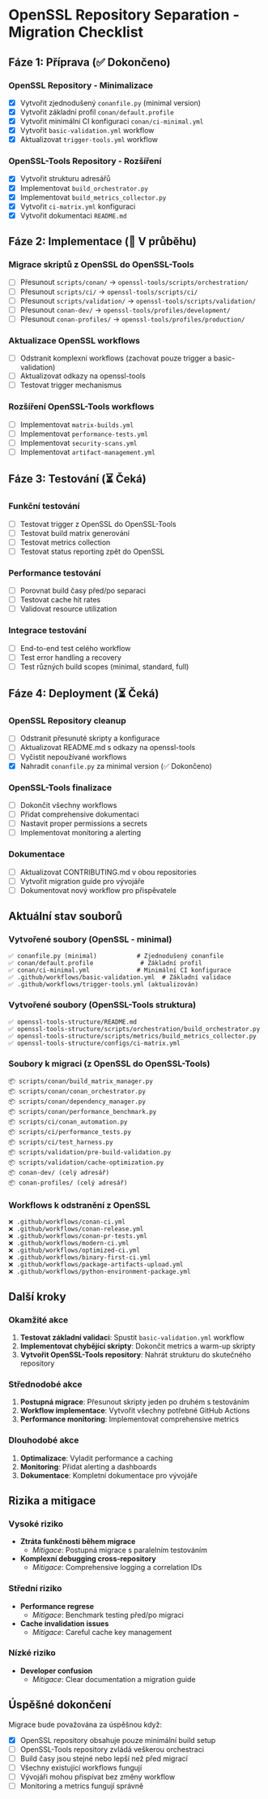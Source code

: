 # OpenSSL Repository Separation - Migration Checklist

## Fáze 1: Příprava (✅ Dokončeno)

### OpenSSL Repository - Minimalizace
- [x] Vytvořit zjednodušený `conanfile.py` (minimal version)
- [x] Vytvořit základní profil `conan/default.profile`
- [x] Vytvořit minimální CI konfiguraci `conan/ci-minimal.yml`
- [x] Vytvořit `basic-validation.yml` workflow
- [x] Aktualizovat `trigger-tools.yml` workflow

### OpenSSL-Tools Repository - Rozšíření
- [x] Vytvořit strukturu adresářů
- [x] Implementovat `build_orchestrator.py`
- [x] Implementovat `build_metrics_collector.py`
- [x] Vytvořit `ci-matrix.yml` konfiguraci
- [x] Vytvořit dokumentaci `README.md`

## Fáze 2: Implementace (🔄 V průběhu)

### Migrace skriptů z OpenSSL do OpenSSL-Tools
- [ ] Přesunout `scripts/conan/` → `openssl-tools/scripts/orchestration/`
- [ ] Přesunout `scripts/ci/` → `openssl-tools/scripts/ci/`
- [ ] Přesunout `scripts/validation/` → `openssl-tools/scripts/validation/`
- [ ] Přesunout `conan-dev/` → `openssl-tools/profiles/development/`
- [ ] Přesunout `conan-profiles/` → `openssl-tools/profiles/production/`

### Aktualizace OpenSSL workflows
- [ ] Odstranit komplexní workflows (zachovat pouze trigger a basic-validation)
- [ ] Aktualizovat odkazy na openssl-tools
- [ ] Testovat trigger mechanismus

### Rozšíření OpenSSL-Tools workflows
- [ ] Implementovat `matrix-builds.yml`
- [ ] Implementovat `performance-tests.yml`
- [ ] Implementovat `security-scans.yml`
- [ ] Implementovat `artifact-management.yml`

## Fáze 3: Testování (⏳ Čeká)

### Funkční testování
- [ ] Testovat trigger z OpenSSL do OpenSSL-Tools
- [ ] Testovat build matrix generování
- [ ] Testovat metrics collection
- [ ] Testovat status reporting zpět do OpenSSL

### Performance testování
- [ ] Porovnat build časy před/po separaci
- [ ] Testovat cache hit rates
- [ ] Validovat resource utilization

### Integrace testování
- [ ] End-to-end test celého workflow
- [ ] Test error handling a recovery
- [ ] Test různých build scopes (minimal, standard, full)

## Fáze 4: Deployment (⏳ Čeká)

### OpenSSL Repository cleanup
- [ ] Odstranit přesunuté skripty a konfigurace
- [ ] Aktualizovat README.md s odkazy na openssl-tools
- [ ] Vyčistit nepoužívané workflows
- [x] Nahradit `conanfile.py` za minimal version (✅ Dokončeno)

### OpenSSL-Tools finalizace
- [ ] Dokončit všechny workflows
- [ ] Přidat comprehensive dokumentaci
- [ ] Nastavit proper permissions a secrets
- [ ] Implementovat monitoring a alerting

### Dokumentace
- [ ] Aktualizovat CONTRIBUTING.md v obou repositories
- [ ] Vytvořit migration guide pro vývojáře
- [ ] Dokumentovat nový workflow pro přispěvatele

## Aktuální stav souborů

### Vytvořené soubory (OpenSSL - minimal)
```
✅ conanfile.py (minimal)           # Zjednodušený conanfile
✅ conan/default.profile             # Základní profil
✅ conan/ci-minimal.yml             # Minimální CI konfigurace
✅ .github/workflows/basic-validation.yml  # Základní validace
✅ .github/workflows/trigger-tools.yml (aktualizován)
```

### Vytvořené soubory (OpenSSL-Tools struktura)
```
✅ openssl-tools-structure/README.md
✅ openssl-tools-structure/scripts/orchestration/build_orchestrator.py
✅ openssl-tools-structure/scripts/metrics/build_metrics_collector.py
✅ openssl-tools-structure/configs/ci-matrix.yml
```

### Soubory k migraci (z OpenSSL do OpenSSL-Tools)
```
📦 scripts/conan/build_matrix_manager.py
📦 scripts/conan/conan_orchestrator.py
📦 scripts/conan/dependency_manager.py
📦 scripts/conan/performance_benchmark.py
📦 scripts/ci/conan_automation.py
📦 scripts/ci/performance_tests.py
📦 scripts/ci/test_harness.py
📦 scripts/validation/pre-build-validation.py
📦 scripts/validation/cache-optimization.py
📦 conan-dev/ (celý adresář)
📦 conan-profiles/ (celý adresář)
```

### Workflows k odstranění z OpenSSL
```
❌ .github/workflows/conan-ci.yml
❌ .github/workflows/conan-release.yml
❌ .github/workflows/conan-pr-tests.yml
❌ .github/workflows/modern-ci.yml
❌ .github/workflows/optimized-ci.yml
❌ .github/workflows/binary-first-ci.yml
❌ .github/workflows/package-artifacts-upload.yml
❌ .github/workflows/python-environment-package.yml
```

## Další kroky

### Okamžité akce
1. **Testovat základní validaci**: Spustit `basic-validation.yml` workflow
2. **Implementovat chybějící skripty**: Dokončit metrics a warm-up skripty
3. **Vytvořit OpenSSL-Tools repository**: Nahrát strukturu do skutečného repository

### Střednodobé akce
1. **Postupná migrace**: Přesunout skripty jeden po druhém s testováním
2. **Workflow implementace**: Vytvořit všechny potřebné GitHub Actions
3. **Performance monitoring**: Implementovat comprehensive metrics

### Dlouhodobé akce
1. **Optimalizace**: Vyladit performance a caching
2. **Monitoring**: Přidat alerting a dashboards
3. **Dokumentace**: Kompletní dokumentace pro vývojáře

## Rizika a mitigace

### Vysoké riziko
- **Ztráta funkčnosti během migrace**
  - *Mitigace*: Postupná migrace s paralelním testováním
- **Komplexní debugging cross-repository**
  - *Mitigace*: Comprehensive logging a correlation IDs

### Střední riziko
- **Performance regrese**
  - *Mitigace*: Benchmark testing před/po migraci
- **Cache invalidation issues**
  - *Mitigace*: Careful cache key management

### Nízké riziko
- **Developer confusion**
  - *Mitigace*: Clear documentation a migration guide

## Úspěšné dokončení

Migrace bude považována za úspěšnou když:
- [x] OpenSSL repository obsahuje pouze minimální build setup
- [ ] OpenSSL-Tools repository zvládá veškerou orchestraci
- [ ] Build časy jsou stejné nebo lepší než před migrací
- [ ] Všechny existující workflows fungují
- [ ] Vývojáři mohou přispívat bez změny workflow
- [ ] Monitoring a metrics fungují správně